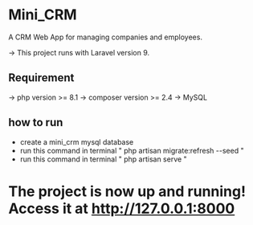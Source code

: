 # Mini_CRM
A CRM Web App for managing companies and employees.

-> This project runs with Laravel version 9.

## Requirement
-> php version >= 8.1
-> composer version >= 2.4
-> MySQL

## how to run

- create a mini_crm mysql database
- run this command in terminal " php artisan migrate:refresh --seed "
- run this command in terminal " php artisan serve "

# The project is now up and running! Access it at http://127.0.0.1:8000
